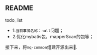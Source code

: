## README

todo_list
- 1.`当前事务名称：null`问题；
- 2.优化mybatis包，mapperScan的包等；

接下来，将`mq-common`组建开源出来:100:.
